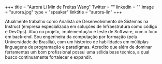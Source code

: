 +++ 
title = "Aurora Li Min de Freitas Wang" 
Twitter = "" 
linkedin = "" 
image = "aurora.jpg" 
type = "speaker" 
linktitle = "aurora-lin" 
+++ 

Atualmente trabalho como Analista de Desenvolvimento de Sistemas na Instruct (empresa especializada em soluções de Infraestrutura como código e DevOps). Atuo no projeto, implementação e teste de Software, com o foco em back-end. Sou engenheira da computação por formação (pela Universidade de Brasília), com um histórico de habilidades em múltiplas linguagens de programação e paradigmas. Acredito que além de dominar ferramentas um bom profissional possui uma sólida base técnica, a qual busco continuamente fortalecer e expandir.
